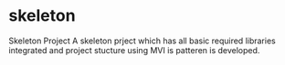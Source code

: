 # skeleton
Skeleton Project
A skeleton prject which has all basic required libraries integrated and project stucture using MVI is patteren is developed.
